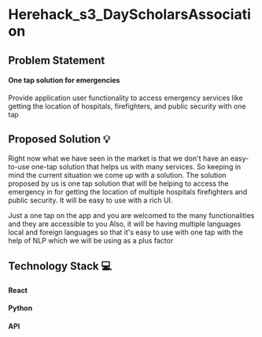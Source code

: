 # Herehack_s3_DayScholarsAssociation

## Problem Statement

#### One tap solution for emergencies 
Provide application user functionality to access emergency services like getting the location of hospitals, firefighters, and public security with one tap

## Proposed Solution 💡
Right now what we have seen in the market is that we don't have an easy-to-use one-tap solution that helps us with many services. So keeping in mind the current situation we come up with a solution. The solution proposed by us is one tap solution that will be helping to access the emergency in for getting the location of multiple hospitals firefighters and public security. It will be easy to use with a rich UI.

Just a one tap on the app and you are welcomed to the many functionalities and they are accessible to you Also, it will be having multiple languages local and foreign languages so that it's easy to use with one tap with the help of NLP which we will be using as a plus factor

## Technology Stack 💻
#### React
#### Python
#### API
